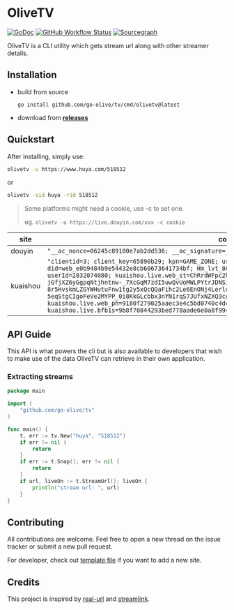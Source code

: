 # OliveTV

[![GoDoc](https://img.shields.io/badge/GoDoc-Reference-blue?style=for-the-badge&logo=go)](https://pkg.go.dev/github.com/go-olive/tv?tab=doc)
[![GitHub Workflow Status](https://img.shields.io/github/workflow/status/go-olive/tv/goreleaser?style=for-the-badge)](https://github.com/go-olive/tv/actions/workflows/release.yml)
[![Sourcegraph](https://img.shields.io/badge/view%20on-Sourcegraph-brightgreen.svg?style=for-the-badge&logo=sourcegraph)](https://sourcegraph.com/github.com/go-olive/tv)

OliveTV is a CLI utility which gets stream url along with other streamer details.

## Installation

* build from source

    `go install github.com/go-olive/tv/cmd/olivetv@latest`

* download from [**releases**](https://github.com/go-olive/tv/releases)

## Quickstart

After installing, simply use:

```sh
olivetv -u https://www.huya.com/518512
```

or

```sh
olivetv -sid huya -rid 518512
```

> Some platforms might need a cookie, use -c to set one.
>
> eg.  `olivetv -u https://live.douyin.com/xxx -c cookie`

| site     | cookie example                                               |
| -------- | ------------------------------------------------------------ |
| douyin   | `"__ac_nonce=06245c89100e7ab2dd536; __ac_signature=_02B4Z6wo00f01LjBMSAAAIDBwA.aJ.c4z1C44TWAAEx696;"` |
| kuaishou | `"clientid=3; client_key=65890b29; kpn=GAME_ZONE; userId=2832074080; ksliveShowClipTip=true; didv=1651558610000; did=web_e0b9484b9e54432e8cb60673641734bf; Hm_lvt_86a27b7db2c5c0ae37fee4a8a35033ee=1651558613; userId=2832074080; kuaishou.live.web_st=ChRrdWFpc2hvdS5saXZlLndlYi5zdBKgAU23I2W2S8FeExWzD5xSXt3HGrVhP-jGfjXZ6yGgpqNtjhntnw-_7XcGqM7zdI5uwQvUoMWLPYtrJDNSipu3HXoejsaj0VibuLJ2EBneayxBBH2STgnQZ7fzooB-8r5HvskmLZGYWHutuFnw1tg2y5xQcQQaFihc2Le6EnONj4Lerle6a63TTOFYOa8pRRcVLprdmq0YMOvqIYZ5CnEq5lkaEhrHsWfESUHgv806qk-5eqStgCIgoFeVe2MYPP_0i8KkGLcbbx3nYN1rqS7JUfxNZXQ3cgwoBTAB; kuaishou.live.web_ph=9180f279025aaec3e4c5bd0740c4dc100d3a; kuaishou.live.bfb1s=9b8f70844293bed778aade6e0a8f9942"` |

## API Guide

This API is what powers the cli but is also available to developers that wish to make use of the data OliveTV can retrieve in their own application.

### Extracting streams

```go
package main

import (
	"github.com/go-olive/tv"
)

func main() {
	t, err := tv.New("huya", "518512")
	if err != nil {
		return
	}
	if err := t.Snap(); err != nil {
		return
	}
	if url, liveOn := t.StreamUrl(); liveOn {
		println("stream url: ", url)
	}
}

```

## Contributing

All contributions are welcome. Feel free to open a new thread on the issue tracker or submit a new pull request.

For developer, check out [template file](template.go) if you want to add a new site.

## Credits

This project is inspired by [real-url](https://github.com/wbt5/real-url) and [streamlink](https://github.com/streamlink/streamlink).
